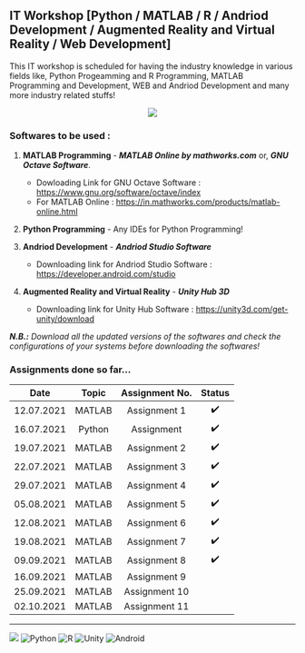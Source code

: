 ## IT Workshop [Python / MATLAB / R / Andriod Development / Augmented Reality and Virtual Reality / Web Development]
This IT workshop is scheduled for having the industry knowledge in various fields like, Python Progeamming and R Programming, MATLAB Programming and Development, WEB and Andriod Development and many more industry related stuffs!

<div>
  <p align = 'center'>
    <a href = "image"><img src = "https://i.pinimg.com/originals/31/5e/db/315edbde71190999ebdc6fb60965fb00.jpg"></a>
  </p>
</div>

### Softwares to be used :
1. **MATLAB Programming** - **_MATLAB Online by mathworks.com_** or, **_GNU Octave Software_**.
    - Dowloading Link for GNU Octave Software : https://www.gnu.org/software/octave/index
    - For MATLAB Online : https://in.mathworks.com/products/matlab-online.html

2. **Python Programming** - Any IDEs for Python Programming!
3. **Andriod Development** - **_Andriod Studio Software_**
    - Downloading link for Andriod Studio Software : https://developer.android.com/studio
4. **Augmented Reality and Virtual Reality** - **_Unity Hub 3D_**
    - Downloading link for Unity Hub Software : https://unity3d.com/get-unity/download

_**N.B.:** Download all the updated versions of the softwares and check the configurations of your systems before downloading the softwares!_


### Assignments done so far...
|Date|Topic|Assignment No.|Status|
|:-:|:-:|:-:|:-:|
|12.07.2021|MATLAB|Assignment 1| :heavy_check_mark: |
|16.07.2021|Python|Assignment|:heavy_check_mark: |
|19.07.2021|MATLAB|Assignment 2|:heavy_check_mark: |
|22.07.2021|MATLAB|Assignment 3|:heavy_check_mark: |
|29.07.2021|MATLAB|Assignment 4|:heavy_check_mark: |
|05.08.2021|MATLAB|Assignment 5|:heavy_check_mark: |
|12.08.2021|MATLAB|Assignment 6|:heavy_check_mark: |
|19.08.2021|MATLAB|Assignment 7| ✔️ |
|09.09.2021|MATLAB|Assignment 8| ✔️ |
|16.09.2021|MATLAB|Assignment 9| |
|25.09.2021|MATLAB|Assignment 10| |
|02.10.2021|MATLAB|Assignment 11| |



******************************************************************************
![](https://img.shields.io/badge/Matlab-E95420?style=for-the-badge&logo=matlab&logoColor=white)   ![Python](https://img.shields.io/badge/python-%2314354C.svg?style=for-the-badge&logo=python&logoColor=white)   ![R](https://img.shields.io/badge/r-%23276DC3.svg?style=for-the-badge&logo=r&logoColor=white)   ![Unity](https://img.shields.io/badge/unity-%23000000.svg?style=for-the-badge&logo=unity&logoColor=white)   ![Android](https://img.shields.io/badge/Android-3DDC84?style=for-the-badge&logo=android&logoColor=white)
